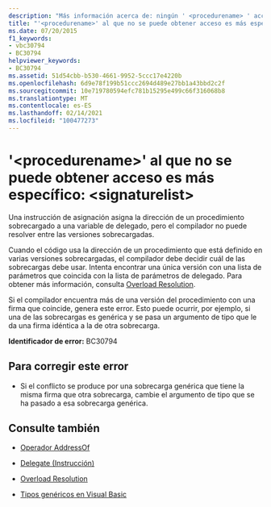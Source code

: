 ```yaml
---
description: "Más información acerca de: ningún ' <procedurename> ' accesible es más específico: <signaturelist>"
title: "'<procedurename>' al que no se puede obtener acceso es más específico: <signaturelist>"
ms.date: 07/20/2015
f1_keywords:
- vbc30794
- BC30794
helpviewer_keywords:
- BC30794
ms.assetid: 51d54cbb-b530-4661-9952-5ccc17e4220b
ms.openlocfilehash: 6d9e78f199b51ccc2694d489e27bb1a43bbd2c2f
ms.sourcegitcommit: 10e719780594efc781b15295e499c66f316068b8
ms.translationtype: MT
ms.contentlocale: es-ES
ms.lasthandoff: 02/14/2021
ms.locfileid: "100477273"
---
```

# <a name="no-accessible-procedurename-is-most-specific-signaturelist"></a>'\<procedurename>' al que no se puede obtener acceso es más específico: \<signaturelist>

Una instrucción de asignación asigna la dirección de un procedimiento sobrecargado a una variable de delegado, pero el compilador no puede resolver entre las versiones sobrecargadas.  
  
 Cuando el código usa la dirección de un procedimiento que está definido en varias versiones sobrecargadas, el compilador debe decidir cuál de las sobrecargas debe usar. Intenta encontrar una única versión con una lista de parámetros que coincida con la lista de parámetros de delegado. Para obtener más información, consulta [Overload Resolution](../programming-guide/language-features/procedures/overload-resolution.md).  
  
 Si el compilador encuentra más de una versión del procedimiento con una firma que coincide, genera este error. Esto puede ocurrir, por ejemplo, si una de las sobrecargas es genérica y se pasa un argumento de tipo que le da una firma idéntica a la de otra sobrecarga.  
  
 **Identificador de error:** BC30794  
  
## <a name="to-correct-this-error"></a>Para corregir este error  
  
- Si el conflicto se produce por una sobrecarga genérica que tiene la misma firma que otra sobrecarga, cambie el argumento de tipo que se ha pasado a esa sobrecarga genérica.  
  
## <a name="see-also"></a>Consulte también

- [Operador AddressOf](../language-reference/operators/addressof-operator.md)
- [Delegate (Instrucción)](../language-reference/statements/delegate-statement.md)

- [Overload Resolution](../programming-guide/language-features/procedures/overload-resolution.md)
- [Tipos genéricos en Visual Basic](../programming-guide/language-features/data-types/generic-types.md)

